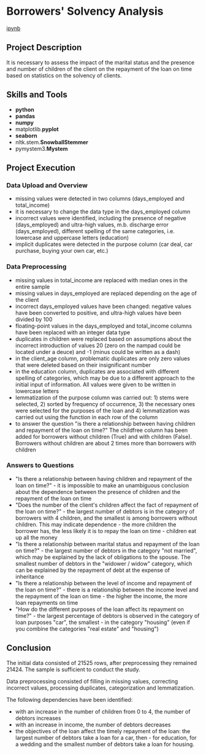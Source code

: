 # Borrowers' Solvency Analysis

[ipynb](https://github.com/mvs834/Yandex.Practicum/blob/3aa4bea6c1e42ac87a4f471651cbefc30ebf6d9f/DA%2002%20Bank%20credit%20scoring/Bank_credit_scoring.ipynb)

## Project Description

It is necessary to assess the impact of the marital status and the presence and number of children of the client on the repayment of the loan on time based on statistics on the solvency of clients.


## Skills and Tools

- **python**
- **pandas**
- **numpy**
- matplotlib.**pyplot**
- **seaborn**
- nltk.stem.**SnowballStemmer**
- pymystem3.**Mystem**

## Project Execution

### Data Upload and Overview
- missing values were detected in two columns (days_employed and total_income)
- it is necessary to change the data type in the days_employed column
- incorrect values were identified, including the presence of negative (days_employed) and ultra-high values, m.b. discharge error (days_employed), different spelling of the same categories, i.e. lowercase and uppercase letters (education)
- implicit duplicates were detected in the purpose column (car deal, car purchase, buying your own car, etc.)

### Data Preprocessing
- missing values in total_income are replaced with median ones in the entire sample
- missing values in days_employed are replaced depending on the age of the client
- incorrect days_employed values have been changed: negative values have been converted to positive, and ultra-high values have been divided by 100
- floating-point values in the days_employed and total_income columns have been replaced with an integer data type
- duplicates in children were replaced based on assumptions about the incorrect introduction of values 20 (zero on the nampad could be located under a deuce) and -1 (minus could be written as a dash)
- in the client_age column, problematic duplicates are only zero values that were deleted based on their insignificant number
- in the education column, duplicates are associated with different spelling of categories, which may be due to a different approach to the initial input of information. All values were given to be written in lowercase letters
- lemmatization of the purpose column was carried out: 1) stems were selected, 2) sorted by frequency of occurrence, 3) the necessary ones were selected for the purposes of the loan and 4) lemmatization was carried out using the function in each row of the column
- to answer the question "is there a relationship between having children and repayment of the loan on time?" The childfree column has been added for borrowers without children (True) and with children (False). Borrowers without children are about 2 times more than borrowers with children

### Answers to Questions
- "Is there a relationship between having children and repayment of the loan on time?" - it is impossible to make an unambiguous conclusion about the dependence between the presence of children and the repayment of the loan on time
- "Does the number of the client's children affect the fact of repayment of the loan on time?" - the largest number of debtors is in the category of borrowers with 4 children, and the smallest is among borrowers without children. This may indicate dependence - the more children the borrower has, the less likely it is to repay the loan on time - children eat up all the money
- "Is there a relationship between marital status and repayment of the loan on time?" - the largest number of debtors in the category "not married", which may be explained by the lack of obligations to the spouse. The smallest number of debtors in the "widower / widow" category, which can be explained by the repayment of debt at the expense of inheritance
- "Is there a relationship between the level of income and repayment of the loan on time?" - there is a relationship between the income level and the repayment of the loan on time - the higher the income, the more loan repayments on time
- "How do the different purposes of the loan affect its repayment on time?" - the largest percentage of debtors is observed in the category of loan purposes "car", the smallest - in the category "housing" (even if you combine the categories "real estate" and "housing")

## Conclusion

The initial data consisted of 21525 rows, after preprocessing they remained 21424. The sample is sufficient to conduct the study.

Data preprocessing consisted of filling in missing values, correcting incorrect values, processing duplicates, categorization and lemmatization.

The following dependencies have been identified:

- with an increase in the number of children from 0 to 4, the number of debtors increases
- with an increase in income, the number of debtors decreases
- the objectives of the loan affect the timely repayment of the loan: the largest number of debtors take a loan for a car, then - for education, for a wedding and the smallest number of debtors take a loan for housing.
